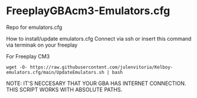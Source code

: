 # FreeplayGBAcm3-Emulators.cfg

Repo for emulators.cfg

How to install/update emulators.cfg
Connect via ssh or insert this command  via terminak on your freeplay

For Freeplay CM3

    wget -O- https://raw.githubusercontent.com/julenvitoria/Kelboy-emulators.cfg/main/UpdateEmulators.sh | bash


NOTE: IT'S NECCESARY THAT YOUR GBA HAS INTERNET CONNECTION. THIS SCRIPT WORKS WITH ABSOLUTE PATHS.
